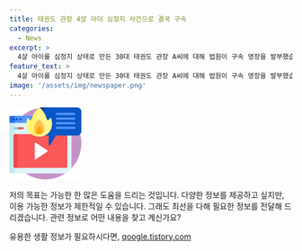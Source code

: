 ```yaml
---
title: 태권도 관장 4살 아이 심정지 사건으로 결국 구속
categories:
  - News
excerpt: >
  4살 아이를 심정지 상태로 만든 30대 태권도 관장 A씨에 대해 법원이 구속 영장을 발부했습니다. A씨는 양주시의 한 태권도장에서 4살 아이를 매트 사이에 거꾸로 10여분간 방치한 혐의를 받고 있으며, CCTV 영상 삭제 의혹도 제기되고 있습니다. A씨에 대한 구속 영장은 증거인멸과 도망 염려로 발부되었습니다. (150자)
feature_text: >
  4살 아이를 심정지 상태로 만든 30대 태권도 관장 A씨에 대해 법원이 구속 영장을 발부했습니다. A씨는 양주시의 한 태권도장에서 4살 아이를 매트 사이에 거꾸로 10여분간 방치한 혐의를 받고 있으며, CCTV 영상 삭제 의혹도 제기되고 있습니다. A씨에 대한 구속 영장은 증거인멸과 도망 염려로 발부되었습니다. (150자)
image: '/assets/img/newspaper.png'
---
```


<p><img src="/assets/img/news.png" alt="rentncar 속보" /></p>

<p>저의 목표는 가능한 한 많은 도움을 드리는 것입니다. 다양한 정보를 제공하고 싶지만, 이용 가능한 정보가 제한적일 수 있습니다. 그래도 최선을 다해 필요한 정보를 전달해 드리겠습니다. 관련 정보로 어떤 내용을 찾고 계신가요?</p>
유용한 생활 정보가 필요하시다면, <a href="https://qoogle.tistory.com" rel="dofollow">qoogle.tistory.com</a>


